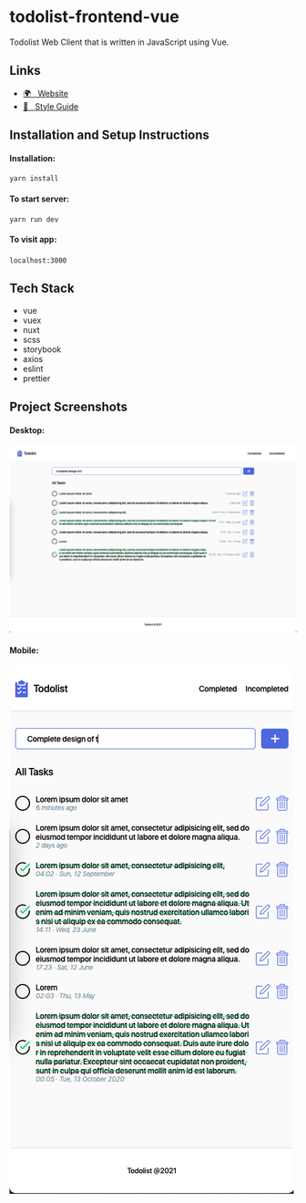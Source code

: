 # todolist-frontend-vue

Todolist Web Client that is written in JavaScript using Vue.

## Links

- [🌍 &nbsp; Website](https://todolist-vue-alikemalcelenk.vercel.app/)
- [🦄 &nbsp; Style Guide](https://todolist-vue-alikemalcelenk.vercel.app/guide/index.html)

## Installation and Setup Instructions

#### Installation:

```
yarn install
```

#### To start server:

```
yarn run dev
```

#### To visit app:

`localhost:3000`

## Tech Stack

- vue
- vuex
- nuxt
- scss
- storybook
- axios
- eslint
- prettier

## Project Screenshots

#### Desktop:

![Desktop Screenshot](/static/screenshots/desktop.png)

#### Mobile:

![Mobile Screenshot](/static/screenshots/mobile.png)
